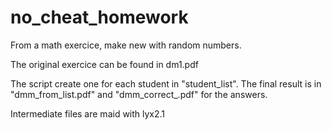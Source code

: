 # no_cheat_homework
From a math exercice, make new with random numbers.


The original exercice can be found in dm1.pdf

The script create one for each student in "student_list". The final result is in "dmm_from_list.pdf" and "dmm_correct_.pdf" for the answers.


Intermediate files are maid with lyx2.1


